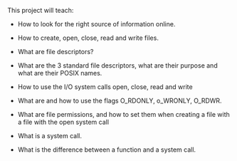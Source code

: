 This project will teach:

* How to look for the right source of information online.

* How to create, open, close, read and write files.

* What are file descriptors?

* What are the 3 standard file descriptors, what are their purpose and what are their POSIX names.

* How to use the I/O system calls open, close, read and write

* What are and how to use the flags O_RDONLY, o_WRONLY, O_RDWR.

* What are file permissions, and how to set them when creating a file with a file with the open system call

* What is a system call.

* What is the difference between a function and a system call.
